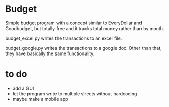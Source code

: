 # Budget
Simple budget program with a concept similar to EveryDollar and Goodbudget, but totally free and it tracks total money rather than by month.

budget_excel.py writes the transactions to an excel file.

budget_google.py writes the transactions to a google doc. Other than that, they have basically the same functionality.

# to do

* add a GUI
* let the program write to multiple sheets without hardcoding
* maybe make a mobile app
